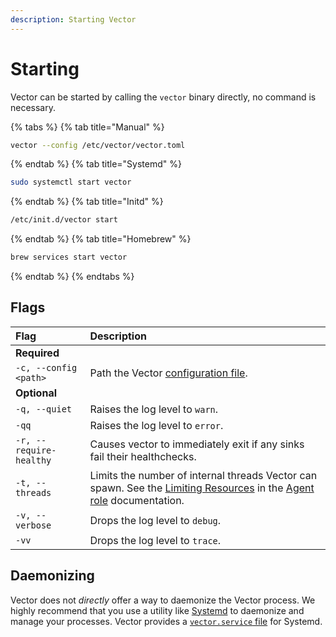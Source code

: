 ```yaml
---
description: Starting Vector
---
```


# Starting

Vector can be started by calling the `vector` binary directly, no command is necessary.

{% tabs %}
{% tab title="Manual" %}
```bash
vector --config /etc/vector/vector.toml
```
{% endtab %}
{% tab title="Systemd" %}
```bash
sudo systemctl start vector
```
{% endtab %}
{% tab title="Initd" %}
```bash
/etc/init.d/vector start
```
{% endtab %}
{% tab title="Homebrew" %}
```bash
brew services start vector
```
{% endtab %}
{% endtabs %}

## Flags

| Flag | Description |
| :--- | :--- |
| **Required** |  |  |
| `-c, --config <path>` | Path the Vector [configuration file][docs.configuration]. |
| **Optional** |  |  |
| `-q, --quiet` | Raises the log level to `warn`. |
| `-qq` | Raises the log level to `error`. |
| `-r, --require-healthy` | Causes vector to immediately exit if any sinks fail their healthchecks. |
| `-t, --threads` | Limits the number of internal threads Vector can spawn. See the [Limiting Resources][docs.agent_role.limiting-resources] in the [Agent role][docs.agent_role] documentation. |
| `-v, --verbose` | Drops the log level to `debug`. |
| `-vv` | Drops the log level to `trace`. |

## Daemonizing

Vector does not _directly_ offer a way to daemonize the Vector process. We
highly recommend that you use a utility like [Systemd][url.systemd] to
daemonize and manage your processes. Vector provides a
[`vector.service` file][url.vector_systemd_file] for Systemd.


[docs.agent_role.limiting-resources]: ../../setup/deployment/roles/agent.md#limiting-resources
[docs.agent_role]: ../../setup/deployment/roles/agent.md
[docs.configuration]: ../../usage/configuration
[url.systemd]: https://www.freedesktop.org/wiki/Software/systemd/
[url.vector_systemd_file]: https://github.com/timberio/vector/blob/master/distribution/systemd/vector.service
